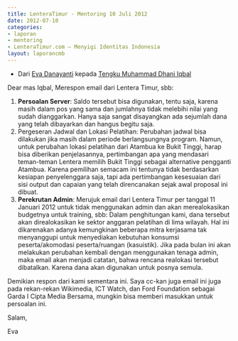 ```yaml
---
title: LenteraTimur - Mentoring 10 Juli 2012
date: 2012-07-10
categories:
- laporan
- mentoring
- LenteraTimur.com – Menyigi Identitas Indonesia
layout: laporancmb
---
```


* Dari [Eva Danayanti](http://wiki.ciptamedia.org/wiki/Eva_Danayanti) kepada [Tengku Muhammad Dhani Iqbal](http://wiki.ciptamedia.org/wiki/Tengku_Muhammad_Dhani_Iqbal)

Dear mas Iqbal, Merespon email dari Lentera Timur, sbb: 

1. **Persoalan Server**: Saldo tersebut bisa digunakan, tentu saja, karena masih dalam pos yang sama dan jumlahnya tidak melebihi nilai yang sudah dianggarkan. Hanya saja sangat disayangkan ada sejumlah dana yang telah dibayarkan dan hangus begitu saja.
2. Pergeseran Jadwal dan Lokasi Pelatihan: Perubahan jadwal bisa dilakukan jika masih dalam periode berlangsungnya program. Namun, untuk perubahan lokasi pelatihan dari Atambua ke Bukit Tinggi, harap bisa diberikan penjelasannya, pertimbangan apa yang mendasari teman-teman Lentera memilih Bukit Tinggi sebagai alternative pengganti Atambua. Karena pemilihan semacam ini tentunya tidak berdasarkan kesiapan penyelenggara saja, tapi ada pertimbangan kesesuaian dari sisi output dan capaian yang telah direncanakan sejak awal proposal ini dibuat.
3. **Perekrutan Admin**: Merujuk email dari Lentera Timur per tanggal 11 Januari 2012 untuk tidak menggunakan admin dan akan merealokasikan budgetnya untuk training, sbb: Dalam penghitungan kami, dana tersebut akan direalokasikan ke sektor anggaran pelatihan di lima wilayah. Hal ini dikarenakan adanya kemungkinan beberapa mitra kerjasama tak menyanggupi untuk menyediakan kebutuhan konsumsi peserta/akomodasi peserta/ruangan (kasuistik). Jika pada bulan ini akan melakukan perubahan kembali dengan menggunakan tenaga admin, maka email akan menjadi catatan, bahwa rencana realokasi tersebut dibatalkan. Karena dana akan digunakan untuk posnya semula.

Demikian respon dari kami sementara ini. Saya cc-kan juga email ini juga pada rekan-rekan Wikimedia, ICT Watch, dan Ford Foundation sebagai Garda I Cipta Media Bersama, mungkin bisa memberi masukkan untuk persoalan ini.

Salam,

Eva 
